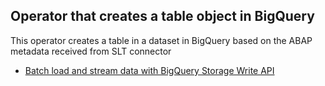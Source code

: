 ## Operator that creates a table object in BigQuery

This operator creates a table in a dataset in BigQuery based on the ABAP metadata received from SLT connector


* [Batch load and stream data with BigQuery Storage Write API](https://cloud.google.com/bigquery/docs/write-api)